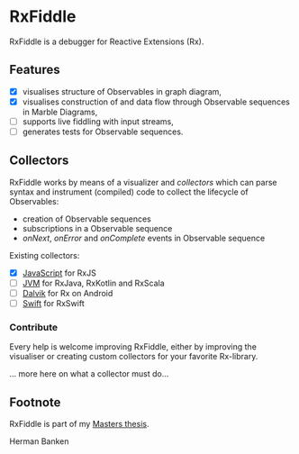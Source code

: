 # RxFiddle

RxFiddle is a debugger for Reactive Extensions (Rx). 

## Features
- [x] visualises structure of Observables in graph diagram,
- [x] visualises construction of and data flow through Observable sequences in Marble Diagrams,
- [ ] supports live fiddling with input streams,
- [ ] generates tests for Observable sequences.

## Collectors
RxFiddle works by means of a visualizer and *collectors* which can parse
syntax and instrument (compiled) code to collect the lifecycle of Observables:

- creation of Observable sequences
- subscriptions in a Observable sequence
- *onNext*, *onError* and *onComplete* events in Observable sequence

Existing collectors:

- [x] [JavaScript](rxfiddle-js-collector) for RxJS
- [ ] [JVM](rxfiddle-jvm-collector) for RxJava, RxKotlin and RxScala
- [ ] [Dalvik](rxfiddle-android-collector) for Rx on Android
- [ ] [Swift](rxfiddle-swift-collector) for RxSwift

### Contribute
Every help is welcome improving RxFiddle, either by improving the visualiser or
creating custom collectors for your favorite Rx-library. 

... more here on what a collector must do...

## Footnote
RxFiddle is part of my [Masters thesis](doc).

Herman Banken